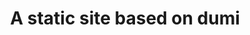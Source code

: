 ---
title: A static site based on dumi
hero:
  title: JC-Ui/Utils
  description: A static site based on dumi
  actions:
    - text: 快速入门
      link: /
    - text: 组件文档
      link: /components
features:
  - title: Hello
    emoji: 💎
    description: Put hello description here
  - title: World
    emoji: 🌈
    description: Put world description here
  - title: '!'
    emoji: 🚀
    description: Put ! description here
---